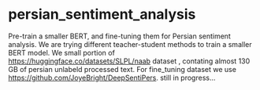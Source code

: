 # persian_sentiment_analysis
Pre-train a smaller BERT, and fine-tuning them for Persian sentiment analysis. We are trying different teacher-student methods to train a smaller BERT model.
We small portion of https://huggingface.co/datasets/SLPL/naab dataset , contating almost 130 GB of persian unlabeld processed text.
For fine_tuning dataset we use https://github.com/JoyeBright/DeepSentiPers.
still in progress...

